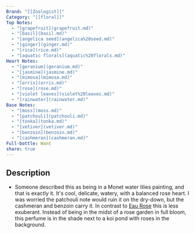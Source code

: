 ```yaml
---
Brand: "[[Zoologist]]"
Category: "[[floral]]"
Top Notes:
  - "[grapefruit](grapefruit.md)"
  - "[basil](basil.md)"
  - "[angelica seed](angelica%20seed.md)"
  - "[ginger](ginger.md)"
  - "[rice](rice.md)"
  - "[aquatic florals](aquatic%20florals.md)"
Heart Notes:
  - "[geranium](geranium.md)"
  - "[jasmine](jasmine.md)"
  - "[mimosa](mimosa.md)"
  - "[orris](orris.md)"
  - "[rose](rose.md)"
  - "[violet leaves](violet%20leaves.md)"
  - "[rainwater](rainwater.md)"
Base Notes:
  - "[moss](moss.md)"
  - "[patchouli](patchouli.md)"
  - "[tonka](tonka.md)"
  - "[vetiver](vetiver.md)"
  - "[benzoin](benzoin.md)"
  - "[cashmeran](cashmeran.md)"
Full-bottle: Want
share: true
---
```

## Description
- Someone described this as being in a Monet water lilies painting, and that is exactly it. It's cool, delicate, watery, with a balanced rose heart. I was worried the patchouli note would ruin it on the dry-down, but the cashmeran and benzoin carry it. In contrast to [Eau Rose](Eau%20Rose.md) this is less exuberant. Instead of being in the midst of a rose garden in full bloom, this perfume is in the shade next to a koi pond with roses in the background.
